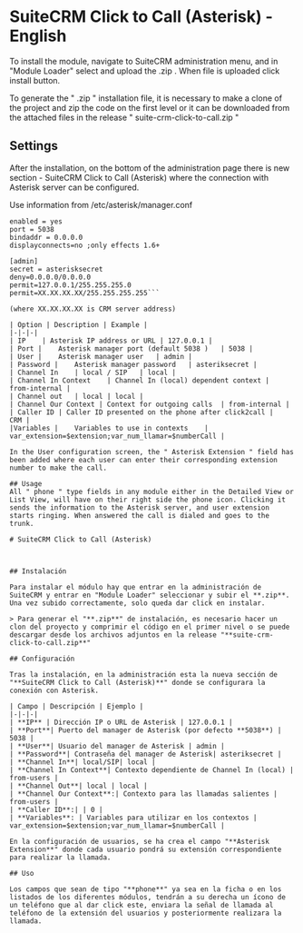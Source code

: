 # SuiteCRM Click to Call (Asterisk) - English

To install the module, navigate to SuiteCRM administration menu, and in "Module Loader" select and upload the .zip . When file is uploaded click install button.

To generate the " .zip " installation file, it is necessary to make a clone of the project and zip the code on the first level or it can be downloaded from the attached files in the release " suite-crm-click-to-call.zip "

## Settings
After the installation, on the bottom of the administration page there is new section - SuiteCRM Click to Call (Asterisk) where the connection with Asterisk server can be configured.

Use information from /etc/asterisk/manager.conf

```[general]
enabled = yes
port = 5038
bindaddr = 0.0.0.0
displayconnects=no ;only effects 1.6+

[admin]
secret = asterisksecret
deny=0.0.0.0/0.0.0.0
permit=127.0.0.1/255.255.255.0
permit=XX.XX.XX.XX/255.255.255.255```

(where XX.XX.XX.XX is CRM server address)

| Option | Description | Example |
|-|-|-|
| IP	| Asterisk IP address or URL | 127.0.0.1 |
| Port |	Asterisk manager port (default 5038 )	| 5038 |
| User |	Asterisk manager user	| admin |
| Password |	Asterisk manager password	| asteriksecret |
| Channel In	| local / SIP	| local |
| Channel In Context	| Channel In (local) dependent context |	from-internal |
| Channel out	| local	| local |
| Channel Our Context |	Context for outgoing calls	| from-internal |
| Caller ID | Caller ID presented on the phone after click2call |	CRM |
|Variables |	Variables to use in contexts	| var_extension=$extension;var_num_llamar=$numberCall |

In the User configuration screen, the " Asterisk Extension " field has been added where each user can enter their corresponding extension number to make the call.

## Usage
All " phone " type fields in any module either in the Detailed View or List View, will have on their right side the phone icon. Clicking it sends the information to the Asterisk server, and user extension starts ringing. When answered the call is dialed and goes to the trunk.

# SuiteCRM Click to Call (Asterisk)



## Instalación

Para instalar el módulo hay que entrar en la administración de SuiteCRM y entrar en "Module Loader" seleccionar y subir el **.zip**. Una vez subido correctamente, solo queda dar click en instalar.

> Para generar el "**.zip**" de instalación, es necesario hacer un clon del proyecto y comprimir el código en el primer nivel o se puede descargar desde los archivos adjuntos en la release "**suite-crm-click-to-call.zip**"

## Configuración

Tras la instalación, en la administración esta la nueva sección de "**SuiteCRM Click to Call (Asterisk)**" donde se configurara la conexión con Asterisk.

| Campo | Descripción | Ejemplo |
|-|-|-|
| **IP** | Dirección IP o URL de Asterisk | 127.0.0.1 |
| **Port**| Puerto del manager de Asterisk (por defecto **5038**) | 5038 |
| **User**| Usuario del manager de Asterisk | admin |
| **Password**| Contraseña del manager de Asterisk| asteriksecret |
| **Channel In**| local/SIP| local |
| **Channel In Context**| Contexto dependiente de Channel In (local) | from-users |
| **Channel Out**| local | local |
| **Channel Our Context**:| Contexto para las llamadas salientes | from-users |
| **Caller ID**:| | 0 |
| **Variables**: | Variables para utilizar en los contextos | var_extension=$extension;var_num_llamar=$numberCall |

En la configuración de usuarios, se ha crea el campo "**Asterisk Extension**" donde cada usuario pondrá su extensión correspondiente para realizar la llamada.

## Uso

Los campos que sean de tipo "**phone**" ya sea en la ficha o en los listados de los diferentes módulos, tendrán a su derecha un ícono de un teléfono que al dar click este, enviara la señal de llamada al teléfono de la extensión del usuarios y posteriormente realizara la llamada.
